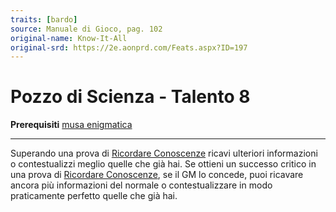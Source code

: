 ```yaml
---
traits: [bardo]
source: Manuale di Gioco, pag. 102
original-name: Know-It-All
original-srd: https://2e.aonprd.com/Feats.aspx?ID=197
---
```


# Pozzo di Scienza - Talento 8

**Prerequisiti** [musa enigmatica](/classi/bardo/muse/enigmatica)

---

Superando una prova di
[Ricordare Conoscenze](/azioni/abilita/ricordare-conoscenze) ricavi ulteriori
informazioni o contestualizzi meglio quelle che già hai. Se ottieni un successo
critico in una prova di
[Ricordare Conoscenze](/azioni/abilita/ricordare-conoscenze), se il GM lo
concede, puoi ricavare ancora più informazioni del normale o contestualizzare in
modo praticamente perfetto quelle che già hai.
